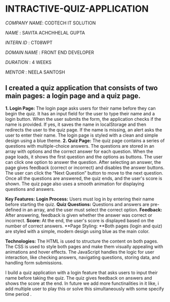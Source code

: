 # INTRACTIVE-QUIZ-APPLICATION

*COMPANY NAME*: CODTECH IT SOLUTION

*NAME* : SAVITA ACHCHHELAL GUPTA

*INTERN ID* : CT08WPT

*DOMAIN NAME* : FRONT END DEVELOPER

*DURATION* : 4 WEEKS

*MENTOR* : NEELA SANTOSH

## I  created a quiz application that consists of two main pages: a login page and a quiz page. ##
****1. Login Page:****
The login page asks users for their name before they can begin the quiz.
It has an input field for the user to type their name and a login button.
When the user submits the form, the application checks if the name is provided. If yes, it saves the name in localStorage and then redirects the user to the quiz page. If the name is missing, an alert asks the user to enter their name.
The login page is styled with a clean and simple design using a blue theme.
****2. Quiz Page:****
The quiz page contains a series of questions with multiple-choice answers.
The questions are stored in an array with options and the correct answer for each question.
When the page loads, it shows the first question and the options as buttons. The user can click one option to answer the question.
After selecting an answer, the page gives feedback (correct or incorrect) and disables the answer buttons.
The user can click the “Next Question” button to move to the next question.
Once all the questions are answered, the quiz ends, and the user's score is shown.
The quiz page also uses a smooth animation for displaying questions and answers.

****Key Features:****
**Login Process:** Users must log in by entering their name before starting the quiz.
**Quiz Questions:** Questions and answers are pre-defined in an array, and the user must select the correct option.
**Feedback:** After answering, feedback is given whether the answer was correct or incorrect.
**Score:** At the end, the user's score is displayed based on the number of correct answers.
**Page Styling: **Both pages (login and quiz) are styled with a simple, modern design using blue as the main color.

****Technologies:****
The HTML is used to structure the content on both pages.
The CSS is used to style both pages and make them visually appealing with animations and hover effects.
The JavaScript handles the logic for user interaction, like checking answers, navigating questions, storing data, and handling form submissions.

I build a quiz application with a login feature that asks users to input their name before taking the quiz.
The quiz gives feedback on answers and shows the score at the end.
In future we add more functinalities in it like, i add multiple user to play this or solve this simultaneously with some specify time period .

